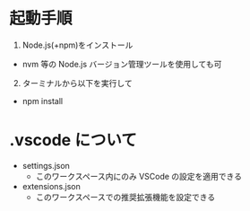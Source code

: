 # 起動手順

1. Node.js(+npm)をインストール

- nvm 等の Node.js バージョン管理ツールを使用しても可

2. ターミナルから以下を実行して

- npm install

# .vscode について

- settings.json
  - このワークスペース内にのみ VSCode の設定を適用できる
- extensions.json
  - このワークスペースでの推奨拡張機能を設定できる
